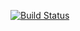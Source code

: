 [![Build Status](https://secure.travis-ci.org/yoink/gem_server.png)](http://travis-ci.org/yoink/gem_server)
